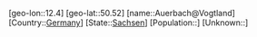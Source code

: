 ﻿---
location: [50.52,12.4]
type: City
tags:
- geo/City


SpocWebEntityId: 28924
isDeleted: false
confidential: public

---
[geo-lon::12.4]
[geo-lat::50.52]
[name::Auerbach@Vogtland]
[Country::[Germany](geo/Continent/Europe/Germany.md)]
[State::[Sachsen](geo/Continent/Europe/Germany/Sachsen.md)]
[Population::]
[Unknown::]

